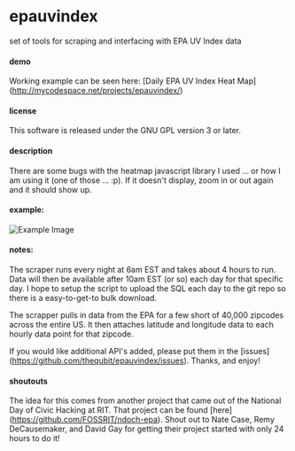 epauvindex
==========

set of tools for scraping and interfacing with EPA UV Index data


#### demo

Working example can be seen here: [Daily EPA UV Index Heat Map] (http://mycodespace.net/projects/epauvindex/)


#### license

This software is released under the GNU GPL version 3 or later.


#### description

There are some bugs with the heatmap javascript library I used ... or how I am using it (one of those ... :p).  If it doesn't display, zoom in or out again and it should show up.


#### example:

![Example Image](http://i.imgur.com/XpzdwIB.jpg)


#### notes:

The scraper runs every night at 6am EST and takes about 4 hours to run.  Data will then be available after 10am EST (or so) each day for that specific day.  I hope to setup the script to upload the SQL each day to the git repo so there is a easy-to-get-to bulk download.

The scrapper pulls in data from the EPA for a few short of 40,000 zipcodes across the entire US.  It then attaches latitude and longitude data to each hourly data point for that zipcode.

If you would like additional API's added, please put them in the [issues] (https://github.com/thequbit/epauvindex/issues).  Thanks, and enjoy!


#### shoutouts

The idea for this comes from another project that came out of the National Day of Civic Hacking at RIT.  That project can be found [here] (https://github.com/FOSSRIT/ndoch-epa).  Shout out to Nate Case, Remy DeCausemaker, and David Gay for getting their project started with only 24 hours to do it!
